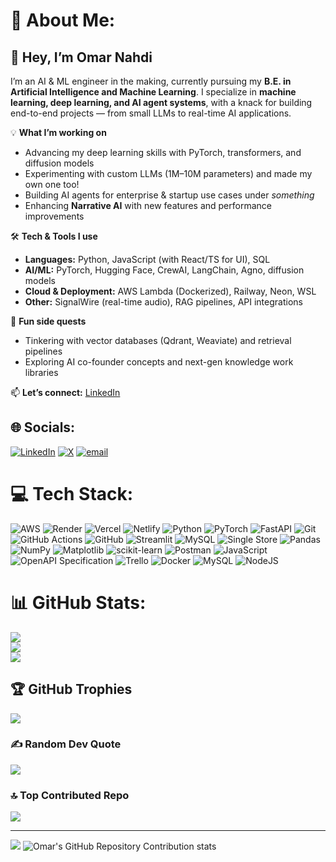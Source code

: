# 💫 About Me:

## 👋 Hey, I’m Omar Nahdi

I’m an AI & ML engineer in the making, currently pursuing my **B.E. in Artificial Intelligence and Machine Learning**. I specialize in **machine learning, deep learning, and AI agent systems**, with a knack for building end-to-end projects — from small LLMs to real-time AI applications.

💡 **What I’m working on**

- Advancing my deep learning skills with PyTorch, transformers, and diffusion models
- Experimenting with custom LLMs (1M–10M parameters) and made my own one too!
- Building AI agents for enterprise & startup use cases under *something*
- Enhancing **Narrative AI** with new features and performance improvements

🛠 **Tech & Tools I use**

- **Languages:** Python, JavaScript (with React/TS for UI), SQL
- **AI/ML:** PyTorch, Hugging Face, CrewAI, LangChain, Agno, diffusion models
- **Cloud & Deployment:** AWS Lambda (Dockerized), Railway, Neon, WSL
- **Other:** SignalWire (real-time audio), RAG pipelines, API integrations

🚀 **Fun side quests**

- Tinkering with vector databases (Qdrant, Weaviate) and retrieval pipelines
- Exploring AI co-founder concepts and next-gen knowledge work libraries

📫 **Let’s connect:** [LinkedIn](https://www.linkedin.com/in/omarnahdi/)


## 🌐 Socials:
[![LinkedIn](https://img.shields.io/badge/LinkedIn-%230077B5.svg?logo=linkedin&logoColor=white)](https://linkedin.com/in/omarnahdi) [![X](https://img.shields.io/badge/X-black.svg?logo=X&logoColor=white)](https://x.com/OmarNahdiAI) [![email](https://img.shields.io/badge/Email-D14836?logo=gmail&logoColor=white)](mailto:omarnahdi.ai@gmail.com) 

# 💻 Tech Stack:
![AWS](https://img.shields.io/badge/AWS-%23FF9900.svg?style=for-the-badge&logo=amazon-aws&logoColor=white) ![Render](https://img.shields.io/badge/Render-%46E3B7.svg?style=for-the-badge&logo=render&logoColor=white) ![Vercel](https://img.shields.io/badge/vercel-%23000000.svg?style=for-the-badge&logo=vercel&logoColor=white) ![Netlify](https://img.shields.io/badge/netlify-%23000000.svg?style=for-the-badge&logo=netlify&logoColor=#00C7B7) ![Python](https://img.shields.io/badge/python-3670A0?style=for-the-badge&logo=python&logoColor=ffdd54) ![PyTorch](https://img.shields.io/badge/PyTorch-%23EE4C2C.svg?style=for-the-badge&logo=PyTorch&logoColor=white) ![FastAPI](https://img.shields.io/badge/FastAPI-005571?style=for-the-badge&logo=fastapi) ![Git](https://img.shields.io/badge/git-%23F05033.svg?style=for-the-badge&logo=git&logoColor=white) ![GitHub Actions](https://img.shields.io/badge/github%20actions-%232671E5.svg?style=for-the-badge&logo=githubactions&logoColor=white) ![GitHub](https://img.shields.io/badge/github-%23121011.svg?style=for-the-badge&logo=github&logoColor=white) ![Streamlit](https://img.shields.io/badge/Streamlit-%23FE4B4B.svg?style=for-the-badge&logo=streamlit&logoColor=white) ![MySQL](https://img.shields.io/badge/mysql-4479A1.svg?style=for-the-badge&logo=mysql&logoColor=white) ![Single Store](https://img.shields.io/badge/Single%20Store-AA00FF?style=for-the-badge&logo=singlestore&logoColor=white) ![Pandas](https://img.shields.io/badge/pandas-%23150458.svg?style=for-the-badge&logo=pandas&logoColor=white) ![NumPy](https://img.shields.io/badge/numpy-%23013243.svg?style=for-the-badge&logo=numpy&logoColor=white) ![Matplotlib](https://img.shields.io/badge/Matplotlib-%23ffffff.svg?style=for-the-badge&logo=Matplotlib&logoColor=black) ![scikit-learn](https://img.shields.io/badge/scikit--learn-%23F7931E.svg?style=for-the-badge&logo=scikit-learn&logoColor=white) ![Postman](https://img.shields.io/badge/Postman-FF6C37?style=for-the-badge&logo=postman&logoColor=white) ![JavaScript](https://img.shields.io/badge/javascript-%23323330.svg?style=for-the-badge&logo=javascript&logoColor=%23F7DF1E) ![OpenAPI Specification](https://img.shields.io/badge/openapiinitiative-%23000000.svg?style=for-the-badge&logo=openapiinitiative&logoColor=white)  ![Trello](https://img.shields.io/badge/Trello-%23026AA7.svg?style=for-the-badge&logo=Trello&logoColor=white) ![Docker](https://img.shields.io/badge/docker-%230db7ed.svg?style=for-the-badge&logo=docker&logoColor=white) ![MySQL](https://img.shields.io/badge/mysql-4479A1.svg?style=for-the-badge&logo=mysql&logoColor=white) ![NodeJS](https://img.shields.io/badge/node.js-6DA55F?style=for-the-badge&logo=node.js&logoColor=white) 
# 📊 GitHub Stats:
![](https://github-readme-stats.vercel.app/api?username=omarnahdi&theme=dark&hide_border=false&include_all_commits=true&count_private=true)<br/>
![](https://nirzak-streak-stats.vercel.app/?user=omarnahdi&theme=dark&hide_border=false)<br/>
![](https://github-readme-stats.vercel.app/api/top-langs/?username=omarnahdi&theme=dark&hide_border=false&include_all_commits=true&count_private=true&layout=compact)

## 🏆 GitHub Trophies
![](https://github-profile-trophy.vercel.app/?username=omarnahdi&theme=onedark&no-frame=true&no-bg=false&margin-w=4)

### ✍️ Random Dev Quote
![](https://quotes-github-readme.vercel.app/api?type=horizontal&theme=dark)

### 🔝 Top Contributed Repo
![](https://github-contributor-stats.vercel.app/api?username=omarnahdi&limit=5&theme=dark&combine_all_yearly_contributions=true)

---
[![](https://visitcount.itsvg.in/api?id=omarnahdi&icon=0&color=0)](https://visitcount.itsvg.in)
![Omar's GitHub Repository Contribution stats](https://github-contributor-stats.vercel.app/api?username=omarnahdi)

<!-- Proudly created with GPRM ( https://gprm.itsvg.in ) -->
